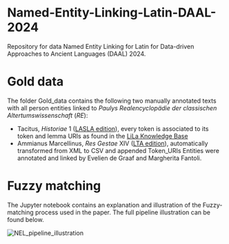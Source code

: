 # Named-Entity-Linking-Latin-DAAL-2024

Repository for data Named Entity Linking for Latin for Data-driven Approaches to Ancient Languages (DAAL) 2024.

# Gold data

The folder Gold_data contains the following two manually annotated texts with all person entities linked to _Paulys Realencyclopädie der classischen Altertumswissenschaft_ (_RE_):
- Tacitus, _Historiae_ 1 ([LASLA edition](https://www.lasla.uliege.be/cms/c_8570411/fr/lasla-textes-latins)), every token is associated to its token and lemma URIs as found in the [LiLa Knowledge Base](https://lila-erc.eu/query/)
- Ammianus Marcellinus, _Res Gestae_ XIV ([LTA edition](https://lta.bbaw.de/text/show/24819722_ammianus_marcellinus_res_gestae)), automatically transformed from XML to CSV and appended Token_URIs
Entities were annotated and linked by Evelien de Graaf and Margherita Fantoli.

# Fuzzy matching
The Jupyter notebook contains an explanation and illustration of the Fuzzy-matching process used in the paper. The full pipeline illustration can be found below.

![NEL_pipeline_illustration](https://github.com/evelien-degraaf/Named-Entity-Linking-Latin-DAAL-2024/assets/127041405/07fdb0ce-6dd2-43ef-900f-e04acb7b1f40)
